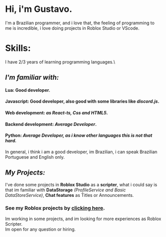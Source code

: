 # Hi, i'm Gustavo.
I'm a Brazilian programmer, and i love that, the feeling of programming to me is incredible, i love doing projects in Roblox Studio or VScode.

# Skills:
I have 2/3 years of learning programming languages.\

## *I'm familiar with:*
#### **Lua:** Good developer.
#### **Javascript:** Good developer, also good with some libraries like *discord.js*.
#### **Web development:** *as React-ts, Css and HTML5*.
#### **Backend development:** *Average Developer*.
#### **Python:** *Average Developer, as i know other languages this is not that hard.*

In general, i think i am a good developer, im Brazilian, i can speak Brazilian Portuguese and English only.
## *My Projects:*
I've done some projects in **Roblox Studio** as a **scripter**, what i could say is that im familiar with **DataStorage** *(ProfileService and Basic DataStoreService)*, **Chat features** as Titles or Announcements.
### **See my Roblox projects by [clicking here](https://talent.roblox.com/creators/868853621).**
Im working in some projects, and im looking for more experiences as Roblox Scripter.\
Im open for any question or hiring.
